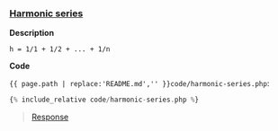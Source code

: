 ### [Harmonic series](code.zip)

**Description**

```
h = 1/1 + 1/2 + ... + 1/n
```

**Code**

`{{ page.path | replace:'README.md','' }}code/harmonic-series.php`:

```php
{% include_relative code/harmonic-series.php %}
```

> [Response](response/harmonic-series.php)
